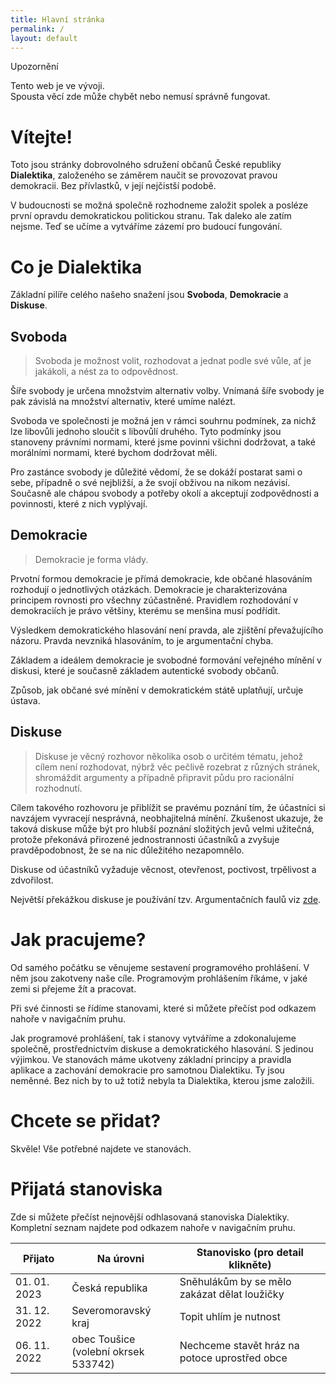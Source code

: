 ```yaml
---
title: Hlavní stránka
permalink: /
layout: default
---
```


<div class="alert mb-8">
  <p class="title">Upozornění</p>
  <p>
    Tento web je ve vývoji.<br/>
    Spousta věcí zde může chybět nebo nemusí správně fungovat.
  </p>
</div>
      
# Vítejte!

Toto jsou stránky dobrovolného sdružení občanů České republiky **Dialektika**, založeného se záměrem naučit se provozovat pravou demokracii. Bez přívlastků, v její nejčistší podobě.

V budoucnosti se možná společně rozhodneme založit spolek a posléze první opravdu demokratickou politickou stranu. Tak daleko ale zatím nejsme. Teď se učíme a vytváříme zázemí pro budoucí fungování.

# Co je Dialektika

Základní pilíře celého našeho snažení jsou **Svoboda**, **Demokracie** a **Diskuse**.

## Svoboda

> Svoboda je možnost volit, rozhodovat a jednat podle své vůle, ať je jakákoli, a nést za to odpovědnost.

Šíře svobody je určena množstvím alternativ volby. Vnímaná šíře svobody je pak závislá na množství alternativ, které umíme nalézt.

Svoboda ve společnosti je možná jen v rámci souhrnu podmínek, za nichž lze libovůli jednoho sloučit s libovůlí druhého. Tyto podmínky jsou stanoveny právními normami, které jsme povinni všichni dodržovat, a také morálními normami, které bychom dodržovat měli.

Pro zastánce svobody je důležité vědomí, že se dokáží postarat sami o sebe, případně o své nejbližší, a že svojí obživou na nikom nezávisí. Současně ale chápou svobody a potřeby okolí a akceptují zodpovědnosti a povinnosti, které z nich vyplývají.

## Demokracie

> Demokracie je forma vlády.

Prvotní formou demokracie je přímá demokracie, kde občané hlasováním rozhodují o jednotlivých otázkách. Demokracie je charakterizována principem rovnosti pro všechny zúčastněné. Pravidlem rozhodování v demokraciích je právo většiny, kterému se menšina musí podřídit.

Výsledkem demokratického hlasování není pravda, ale zjištění převažujícího názoru. Pravda nevzniká hlasováním, to je argumentační chyba.

Základem a ideálem demokracie je svobodné formování veřejného mínění v diskusi, které je současně základem autentické svobody občanů.

Způsob, jak občané své mínění v demokratickém státě uplatňují, určuje ústava.

## Diskuse

> Diskuse je věcný rozhovor několika osob o určitém tématu, jehož cílem není rozhodovat, nýbrž věc pečlivě rozebrat z různých stránek, shromáždit argumenty a případně připravit půdu pro racionální rozhodnutí.

Cílem takového rozhovoru je přiblížit se pravému poznání tím, že účastníci si navzájem vyvracejí nesprávná, neobhajitelná mínění. Zkušenost ukazuje, že taková diskuse může být pro hlubší poznání složitých jevů velmi užitečná, protože překonává přirozené jednostrannosti účastníků a zvyšuje pravděpodobnost, že se na nic důležitého nezapomnělo.

Diskuse od účastníků vyžaduje věcnost, otevřenost, poctivost, trpělivost a zdvořilost.

Největší překážkou diskuse je používání tzv. Argumentačních faulů viz <a href="http://www.obcanskevzdelavani.cz/work/ke-stazeni/argumentacni-fauly-A3-barva.pdf" target="_blank">zde</a>.

# Jak pracujeme?

Od samého počátku se věnujeme sestavení programového prohlášení. V něm jsou zakotveny naše cíle. Programovým prohlášením říkáme, v jaké zemi si přejeme žít a pracovat.

Při své činnosti se řídíme stanovami, které si můžete přečíst pod odkazem nahoře v navigačním pruhu.

Jak programové prohlášení, tak i stanovy vytváříme a zdokonalujeme společně, prostřednictvím diskuse a demokratického hlasování. S jedinou výjimkou. Ve stanovách máme ukotveny základní principy a pravidla aplikace a zachování demokracie pro samotnou Dialektiku. Ty jsou neměnné. Bez nich by to už totiž nebyla ta Dialektika, kterou jsme založili.

# Chcete se přidat?

Skvěle! Vše potřebné najdete ve stanovách.

# Přijatá stanoviska

Zde si můžete přečíst nejnovější odhlasovaná stanoviska Dialektiky. Kompletní seznam najdete pod odkazem nahoře v navigačním pruhu.

| Přijato      | Na úrovni                                | Stanovisko (pro detail klikněte)              |
| ------------ | ---------------------------------------- | --------------------------------------------- |
| 01. 01. 2023 | Česká republika                          | Sněhulákům by se mělo zakázat dělat loužičky  |
| 31. 12. 2022 | Severomoravský kraj                      | Topit uhlím je nutnost                        |
| 06. 11. 2022 | obec Toušice<br/>(volební okrsek 533742) | Nechceme stavět hráz na potoce uprostřed obce |